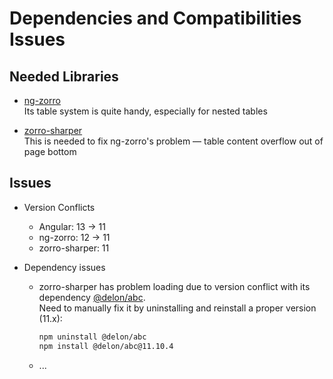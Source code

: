 # Dependencies and Compatibilities Issues

## Needed Libraries

* [ng-zorro](https://ng.ant.design/docs/introduce/en) <br /> Its table system is quite handy, especially for nested tables

* [zorro-sharper](https://github.com/1-2-3/zorro-sharper) <br /> This is needed to fix ng-zorro's problem — table content overflow out of page bottom

## Issues

* Version Conflicts
  - Angular: 13 -> 11
  - ng-zorro: 12 -> 11
  - zorro-sharper: 11

* Dependency issues
  - zorro-sharper has problem loading due to version conflict with its dependency [@delon/abc](https://github.com/ng-alain/delon). <br />
Need to manually fix it by uninstalling and reinstall a proper version (11.x): <br />
    ```bash
    npm uninstall @delon/abc
    npm install @delon/abc@11.10.4
    ```
  - ...

